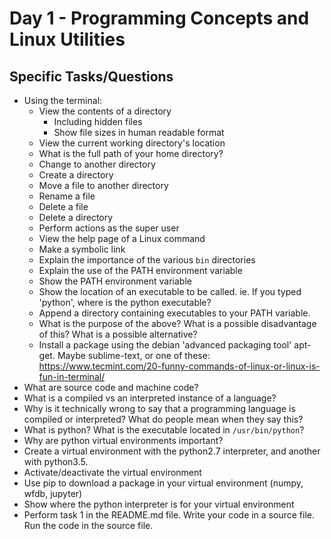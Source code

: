 # Day 1 - Programming Concepts and Linux Utilities

## Specific Tasks/Questions

- Using the terminal:
  - View the contents of a directory
    - Including hidden files
    - Show file sizes in human readable format
  - View the current working directory's location
  - What is the full path of your home directory?
  - Change to another directory
  - Create a directory
  - Move a file to another directory
  - Rename a file
  - Delete a file
  - Delete a directory
  - Perform actions as the super user
  - View the help page of a Linux command
  - Make a symbolic link
  - Explain the importance of the various `bin` directories
  - Explain the use of the PATH environment variable
  - Show the PATH environment variable
  - Show the location of an executable to be called. ie. If you typed 'python', where is the python executable?
  - Append a directory containing executables to your PATH variable.
  - What is the purpose of the above? What is a possible disadvantage of this? What is a possible alternative?
  - Install a package using the debian 'advanced packaging tool' apt-get. Maybe sublime-text, or one of these: https://www.tecmint.com/20-funny-commands-of-linux-or-linux-is-fun-in-terminal/
- What are source code and machine code?
- What is a compiled vs an interpreted instance of a language?
- Why is it technically wrong to say that a programming language is compiled or interpreted? What do people mean when they say this?
- What is python? What is the executable located in `/usr/bin/python`?
- Why are python virtual environments important?
- Create a virtual environment with the python2.7 interpreter, and another with python3.5.
- Activate/deactivate the virtual environment
- Use pip to download a package in your virtual environment (numpy, wfdb, jupyter)
- Show where the python interpreter is for your virtual environment
- Perform task 1 in the README.md file. Write your code in a source file. Run the code in the source file.

